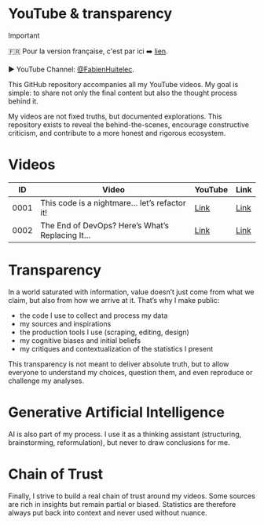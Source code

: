 # YouTube & transparency

> [!important]
> 🇫🇷 Pour la version française, c'est par ici ➡️ [lien](/french/README.md).

▶️ YouTube Channel: [@FabienHuitelec](https://www.youtube.com/@FabienHuitelec).

This GitHub repository accompanies all my YouTube videos. My goal is simple: to share not only the final content but also the thought process behind it.

My videos are not fixed truths, but documented explorations. This repository exists to reveal the behind-the-scenes, encourage constructive criticism, and contribute to a more honest and rigorous ecosystem.

# Videos

| ID   | Video                                          | YouTube                                             | Link                                                                                |
| ---- | ---------------------------------------------- | --------------------------------------------------- | ----------------------------------------------------------------------------------- |
| 0001 | This code is a nightmare… let’s refactor it!   | [Link](https://www.youtube.com/watch?v=bql1SxWoqVw) | [Link](/videos/0001-this-code-is-a-nightmare-lets-refactor-it/YOUTUBE.en.md)   |
| 0002 | The End of DevOps? Here’s What’s Replacing It… | [Link](https://www.youtube.com/watch?v=VnExltM4yII) | [Link](/videos/0002-the-end-of-devops--heres-whats-replacing-it/YOUTUBE.en.md) |

# Transparency

In a world saturated with information, value doesn’t just come from what we claim, but also from how we arrive at it. That’s why I make public:

- the code I use to collect and process my data
- my sources and inspirations
- the production tools I use (scraping, editing, design)
- my cognitive biases and initial beliefs
- my critiques and contextualization of the statistics I present

This transparency is not meant to deliver absolute truth, but to allow everyone to understand my choices, question them, and even reproduce or challenge my analyses.

# Generative Artificial Intelligence

AI is also part of my process. I use it as a thinking assistant (structuring, brainstorming, reformulation), but never to draw conclusions for me.

# Chain of Trust

Finally, I strive to build a real chain of trust around my videos. Some sources are rich in insights but remain partial or biased. Statistics are therefore always put back into context and never used without nuance.
